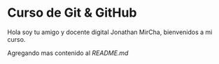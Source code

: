 # Curso de __Git__ & __GitHub__

Hola soy tu amigo y docente digital Jonathan MirCha, bienvenidos a mi curso.

Agregando mas contenido al _README.md_
